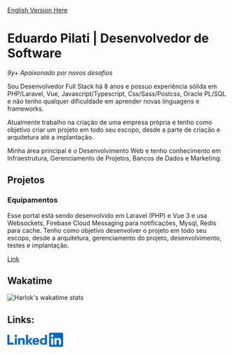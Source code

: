 [English Version Here](https://github.com/eduardopilati/eduardopilati/blob/main/README_EN.md)

# Eduardo Pilati | Desenvolvedor de Software

*9y+ Apaixonado por novos desafios*

Sou Desenvolvedor Full Stack há 8 anos e possuo experiência sólida em PHP/Laravel, Vue, Javascript/Typescript, Css/Sass/Postcss, Oracle PL/SQL e não tenho qualquer dificuldade em aprender novas linguagens e frameworks.

Atualmente trabalho na criação de uma empresa própria e tenho como objetivo criar um projeto em todo seu escopo, desde a parte de criação e arquitetura até a implantação.

Minha área principal é o Desenvolvimento Web e tenho conhecimento em Infraestrutura, Gerenciamento de Projetos, Bancos de Dados e Marketing.

## Projetos

### Equipamentos

Esse portal está sendo desenvolvido em Laravel (PHP) e Vue 3 e usa Websockets, Firebase Cloud Messaging para notificações, Mysql, Redis para cache. Tenho como objetivo desenvolver o projeto em todo seu escopo, desde a arquitetura, gerenciamento do projeto, desenvolvimento, testes e implantação.

[Link](https://github.com/Agroarca/equipamentos)

## Wakatime
![Harlok's wakatime stats](https://github-readme-stats.vercel.app/api/wakatime?username=pilati&layout=compact&langs_count=10&custom_title=Wakatime+Top+Languages)

## Links:

[<img alt="Linkedin" src="https://github.com/eduardopilati/eduardopilati/blob/main/LinkedinLogo.png" height="32">](https://www.linkedin.com/in/eduardo-pilati/)
